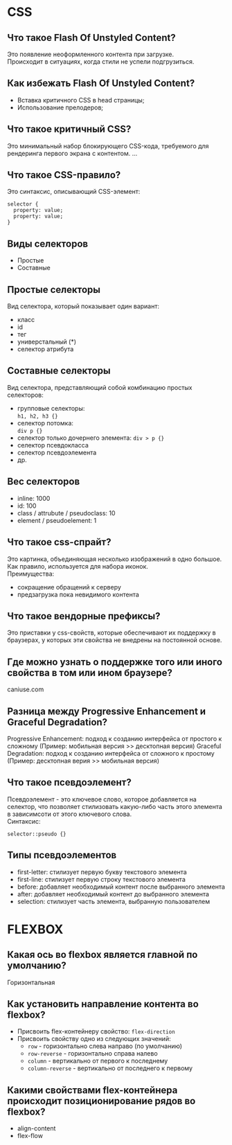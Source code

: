 # CSS

## Что такое Flash Of Unstyled Content?
Это появление неоформленного контента при загрузке.  
Происходит в ситуациях, когда стили не успели подгрузиться.

## Как избежать Flash Of Unstyled Content?
- Вставка критичного CSS в head страницы;
- Использование прелодеров;

## Что такое критичный CSS?
Это минимальный набор блокирующего CSS-кода, требуемого для рендеринга первого экрана с контентом.
...

## Что такое CSS-правило?
Это синтаксис, описывающий CSS-элемент:
```
selector {
  property: value;
  property: value;
}
```

## Виды селекторов
- Простые
- Составные

## Простые селекторы
Вид селектора, который показывает один вариант:
- класс
- id
- тег
- универстальный (*)
- селектор атрибута

## Составные селекторы
Вид селектора, представляющий собой комбинацию простых селекторов:
- групповые селекторы:  
`h1, h2, h3 {}`
- селектор потомка:  
`div p {}`
- селектор только дочернего элемента:
`div > p {}`
- селектор псевдокласса
- селектор псевдоэлемента
- др.

## Вес селекторов
- inline: 1000
- id: 100
- class / attrubute / pseudoclass: 10
- element / pseudoelement: 1

## Что такое css-спрайт?
Это картинка, объединяющая несколько изображений в одно большое. Как правило, используется для набора иконок.  
Преимущества:
- сокращение обращений к серверу
- предзагрузка пока невидимого контента

## Что такое вендорные префиксы?
Это приставки у css-свойств, которые обеспечивают их поддержку в браузерах, у которых эти свойства не внедрены на постоянной основе.

## Где можно узнать о поддержке того или иного свойства в том или ином браузере?
caniuse.com

## Разница между Progressive Enhancement и Graceful Degradation?
Progressive Enhancement: подход к созданию интерфейса от простого к сложному (Пример: мобильная версия >> десктопная версия)
Graceful Degradation: подход к созданию интерфейса от сложного к простому (Пример: десктопная верия >> мобильная версия)

## Что такое псевдоэлемент?
Псевдоэлемент - это ключевое слово, которое добавляется на селектор, что позволяет стилизовать какую-либо часть этого элемента в зависимсоти от этого ключевого слова.  
Синтаксис:
```
selector::pseudo {}
```

## Типы псевдоэлементов
- first-letter: стилизует первую букву текстового элемента
- first-line: стилизует первую строку текстового элемента
- before: добавляет необходимый контент после выбранного элемента
- after: добавляет необходимый контент до выбранного элемента
- selection: стилизует часть элемента, выбранную пользователем


# FLEXBOX

## Какая ось во flexbox является главной по умолчанию?
Горизонтальная

## Как установить направление контента во flexbox?
- Присвоить flex-контейнеру свойство: `flex-direction`
- Присвоить свойству одно из следующих значений:
  - `row` - горизонтально слева направо (по умолчанию)
  - `row-reverse` - горизонтально справа налево
  - `column` - вертикально от первого к последнему
  - `column-reverse` - вертикально от последнего к первому


## Какими свойствами flex-контейнера происходит позиционирование рядов во flexbox?
- align-content
- flex-flow